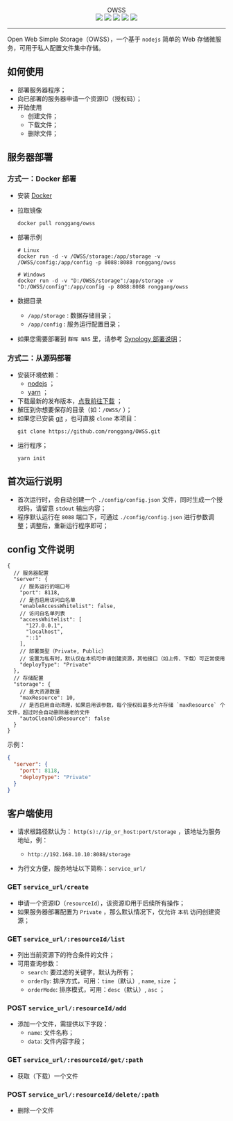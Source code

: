 <p align="center">
OWSS<br/>
<a href="https://github.com/ronggang/OWSS/releases/latest" title="GitHub Releases"><img src="https://img.shields.io/github/v/release/ronggang/OWSS?label=Latest%20Release"></a>
<a href="https://hub.docker.com/r/ronggang/owss" title="Docker Pulls"><img src="https://img.shields.io/docker/pulls/ronggang/owss?label=Docker%20Pulls"></a>
<img src="https://img.shields.io/badge/Used-TypeScript-blue">
<a href="https://github.com/ronggang/OWSS/LICENSE" title="GitHub license"><img src="https://img.shields.io/github/license/ronggang/OWSS?label=License"></a>
<a href="https://t.me/OWSS_Official_Group"><img src="https://img.shields.io/badge/Telegram-Chat-blue?logo=telegram"></a>
</p>

---
Open Web Simple Storage（OWSS），一个基于 `nodejs` 简单的 Web 存储微服务，可用于私人配置文件集中存储。

## 如何使用
- 部署服务器程序；
- 向已部署的服务器申请一个资源ID（授权码）；
- 开始使用
  - 创建文件；
  - 下载文件；
  - 删除文件；

## 服务器部署
### 方式一：Docker 部署
- 安装 [Docker](https://docker.com) 
- 拉取镜像
  ``` shell
  docker pull ronggang/owss
  ```
- 部署示例
  ``` shell
  # Linux
  docker run -d -v /OWSS/storage:/app/storage -v /OWSS/config:/app/config -p 8088:8088 ronggang/owss

  # Windows
  docker run -d -v "D:/OWSS/storage":/app/storage -v "D:/OWSS/config":/app/config -p 8088:8088 ronggang/owss
  ```
- 数据目录
  - `/app/storage` : 数据存储目录；
  - `/app/config` : 服务运行配置目录；

- 如果您需要部署到 `群晖 NAS` 里，请参考 [Synology 部署说明](https://github.com/ronggang/OWSS/wiki/Install-Synology)；


### 方式二：从源码部署
- 安装环境依赖：
  - [nodejs](https://nodejs.org) ；
  - [yarn](https://yarnpkg.com) ；
- 下载最新的发布版本，[点我前往下载](https://github.com/ronggang/OWSS/releases) ；
- 解压到你想要保存的目录（如：`/OWSS/` ）；
- 如果您已安装 [git](https://git-scm.com) ，也可直接 `clone` 本项目：
  ```
  git clone https://github.com/ronggang/OWSS.git
  ```
- 运行程序；
  ```
  yarn init
  ```

## 首次运行说明
- 首次运行时，会自动创建一个 `./config/config.json` 文件，同时生成一个授权码，请留意 `stdout` 输出内容；
- 程序默认运行在 `8088` 端口下，可通过 `./config/config.json` 进行参数调整；调整后，重新运行程序即可；

## config 文件说明
``` jsonc
{
  // 服务器配置
  "server": {
    // 服务运行的端口号
    "port": 8118,
    // 是否启用访问白名单
    "enableAccessWhitelist": false,
    // 访问白名单列表
    "accessWhitelist": [
      "127.0.0.1",
      "localhost",
      "::1"
    ],
    // 部署类型（Private, Public）
    // 设置为私有时，默认仅在本机可申请创建资源，其他接口（如上传、下载）可正常使用
    "deployType": "Private"
  },
  // 存储配置
  "storage": {
    // 最大资源数量
    "maxResource": 10,
    // 是否启用自动清理，如果启用该参数，每个授权码最多允许存储 `maxResource` 个文件，超过时会自动删除最老的文件
    "autoCleanOldResource": false
  }
}
```
示例：
``` json
{
  "server": {
    "port": 8118,
    "deployType": "Private"
  }
}
```

## 客户端使用
- 请求根路径默认为： `http(s)://ip_or_host:port/storage` ，该地址为服务地址，例：
  - `http://192.168.10.10:8088/storage`

- 为行文方便，服务地址以下简称：`service_url/`


### GET `service_url/create`
- 申请一个资源ID（`resourceId`），该资源ID用于后续所有操作；
- 如果服务器部署配置为 `Private` ，那么默认情况下，仅允许 `本机` 访问创建资源；

### GET `service_url/:resourceId/list`
- 列出当前资源下的符合条件的文件；
- 可用查询参数：
  - `search`: 要过滤的关键字，默认为所有；
  - `orderBy`: 排序方式，可用：`time`（默认）, `name`, `size` ；
  - `orderMode`: 排序模式，可用：`desc`（默认）, `asc` ；

### POST `service_url/:resourceId/add`
- 添加一个文件，需提供以下字段：
  - `name`: 文件名称；
  - `data`: 文件内容字段；

### GET `service_url/:resourceId/get/:path`
- 获取（下载）一个文件

### POST `service_url/:resourceId/delete/:path`
- 删除一个文件